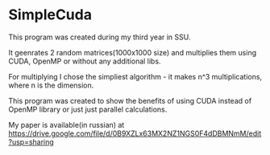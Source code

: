 SimpleCuda
==========

This program was created during my third year in SSU.

It geenrates 2 random matrices(1000x1000 size) and multiplies them using CUDA, OpenMP or without any additional libs.

For multiplying I chose the simpliest algorithm - it makes n^3 multiplications, where n is the dimension.

This program was created to show the benefits of using CUDA instead of OpenMP library or just just parallel calculations.

My paper is available(in russian) at https://drive.google.com/file/d/0B9XZLx63MX2NZ1NGS0F4dDBMNmM/edit?usp=sharing
